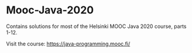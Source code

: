 # Mooc-Java-2020

Contains solutions for most of the Helsinki MOOC Java 2020 course, parts 1-12.

Visit the course: https://java-programming.mooc.fi/
